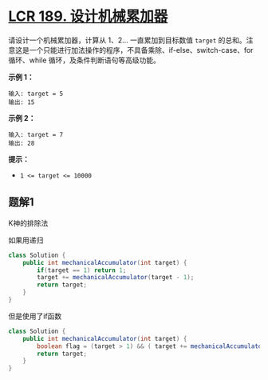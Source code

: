 # [LCR 189. 设计机械累加器](https://leetcode.cn/problems/qiu-12n-lcof/)

请设计一个机械累加器，计算从 1、2... 一直累加到目标数值 `target` 的总和。注意这是一个只能进行加法操作的程序，不具备乘除、if-else、switch-case、for 循环、while 循环，及条件判断语句等高级功能。

 

**示例 1：**

```
输入: target = 5
输出: 15
```

**示例 2：**

```
输入: target = 7
输出: 28
```

 

**提示：**

- `1 <= target <= 10000`

## 题解1

K神的排除法

如果用递归

```java
class Solution {
    public int mechanicalAccumulator(int target) {
        if(target == 1) return 1;
        target += mechanicalAccumulator(target - 1);
        return target;
    }
}
```

但是使用了if函数

```java
class Solution {
    public int mechanicalAccumulator(int target) {
        boolean flag = (target > 1) && ( target += mechanicalAccumulator(target - 1) ) > 0;
        return target;
    }
}
```


